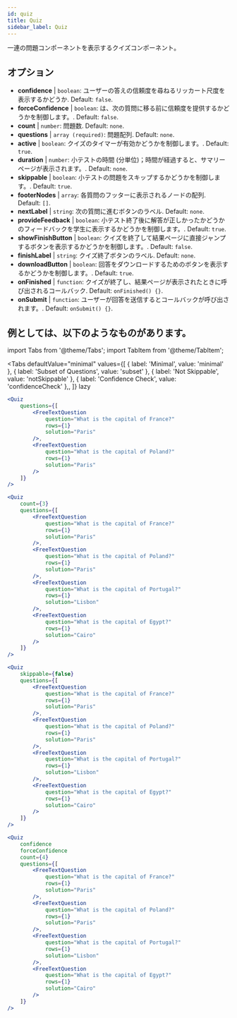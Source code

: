 ```yaml
---
id: quiz 
title: Quiz
sidebar_label: Quiz
---
```


一連の問題コンポーネントを表示するクイズコンポーネント。

## オプション

* __confidence__ | `boolean`: ユーザーの答えの信頼度を尋ねるリッカート尺度を表示するかどうか. Default: `false`.
* __forceConfidence__ | `boolean`: は、次の質問に移る前に信頼度を提供するかどうかを制御します。. Default: `false`.
* __count__ | `number`: 問題数. Default: `none`.
* __questions__ | `array (required)`: 問題配列. Default: `none`.
* __active__ | `boolean`: クイズのタイマーが有効かどうかを制御します。. Default: `true`.
* __duration__ | `number`: 小テストの時間 (分単位)；時間が経過すると、サマリーページが表示されます。. Default: `none`.
* __skippable__ | `boolean`: 小テストの問題をスキップするかどうかを制御します。. Default: `true`.
* __footerNodes__ | `array`: 各質問のフッターに表示されるノードの配列. Default: `[]`.
* __nextLabel__ | `string`: 次の質問に進むボタンのラベル. Default: `none`.
* __provideFeedback__ | `boolean`: 小テスト終了後に解答が正しかったかどうかのフィードバックを学生に表示するかどうかを制御します。. Default: `true`.
* __showFinishButton__ | `boolean`: クイズを終了して結果ページに直接ジャンプするボタンを表示するかどうかを制御します。. Default: `false`.
* __finishLabel__ | `string`: クイズ終了ボタンのラベル. Default: `none`.
* __downloadButton__ | `boolean`: 回答をダウンロードするためのボタンを表示するかどうかを制御します。. Default: `true`.
* __onFinished__ | `function`: クイズが終了し、結果ページが表示されたときに呼び出されるコールバック. Default: `onFinished() {}`.
* __onSubmit__ | `function`: ユーザーが回答を送信するとコールバックが呼び出されます。. Default: `onSubmit() {}`.


## 例としては、以下のようなものがあります。

import Tabs from '@theme/Tabs';
import TabItem from '@theme/TabItem';

<Tabs
    defaultValue="minimal"
    values={[
        { label: 'Minimal', value: 'minimal' },
        { label: 'Subset of Questions', value: 'subset' },
        { label: 'Not Skippable', value: 'notSkippable' },
        { label: 'Confidence Check', value: 'confidenceCheck' },,
    ]}
    lazy
>

<TabItem value="minimal">

```jsx live
<Quiz
    questions={[
        <FreeTextQuestion 
            question="What is the capital of France?" 
            rows={1} 
            solution="Paris" 
        />,
        <FreeTextQuestion 
            question="What is the capital of Poland?" 
            rows={1} 
            solution="Paris" 
        />
    ]}
/>
```
</TabItem>

<TabItem value="subset">

```jsx live
<Quiz
    count={3}
    questions={[
        <FreeTextQuestion 
            question="What is the capital of France?" 
            rows={1} 
            solution="Paris" 
        />,
        <FreeTextQuestion 
            question="What is the capital of Poland?" 
            rows={1} 
            solution="Paris" 
        />,
        <FreeTextQuestion 
            question="What is the capital of Portugal?" 
            rows={1} 
            solution="Lisbon" 
        />,     
        <FreeTextQuestion 
            question="What is the capital of Egypt?" 
            rows={1} 
            solution="Cairo" 
        />
    ]}
/>
```
</TabItem>

<TabItem value="notSkippable" >

```jsx live
<Quiz
    skippable={false}
    questions={[
        <FreeTextQuestion 
            question="What is the capital of France?" 
            rows={1} 
            solution="Paris" 
        />,
        <FreeTextQuestion 
            question="What is the capital of Poland?" 
            rows={1} 
            solution="Paris" 
        />,
        <FreeTextQuestion 
            question="What is the capital of Portugal?" 
            rows={1} 
            solution="Lisbon" 
        />,     
        <FreeTextQuestion 
            question="What is the capital of Egypt?" 
            rows={1} 
            solution="Cairo" 
        />
    ]}
/>
```
</TabItem>

<TabItem value="confidenceCheck">

```jsx live
<Quiz
    confidence
    forceConfidence
    count={4}
    questions={[
        <FreeTextQuestion 
            question="What is the capital of France?" 
            rows={1} 
            solution="Paris" 
        />,
        <FreeTextQuestion 
            question="What is the capital of Poland?" 
            rows={1} 
            solution="Paris" 
        />,
        <FreeTextQuestion 
            question="What is the capital of Portugal?" 
            rows={1} 
            solution="Lisbon" 
        />,     
        <FreeTextQuestion 
            question="What is the capital of Egypt?" 
            rows={1} 
            solution="Cairo" 
        />
    ]}
/>
```
</TabItem>

</Tabs>
